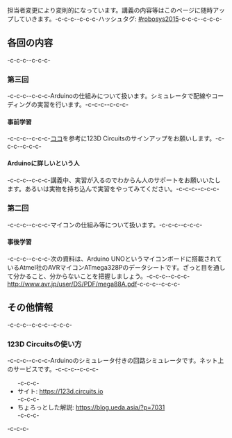 担当者変更により変則的になっています。講義の内容等はこのページに随時アップしていきます。-c-c-c--c-c-c-ハッシュタグ: <a href="https://twitter.com/search?f=tweets&q=%23robosys2015" target="_blank">#robosys2015</a>-c-c-c--c-c-c-<h2>各回の内容</h2>-c-c-c--c-c-c-<h3>第三回</h3>-c-c-c--c-c-c-Arduinoの仕組みについて扱います。シミュレータで配線やコーディングの実習を行います。-c-c-c--c-c-c-<h4>事前学習</h4>-c-c-c--c-c-c-<a href="#123d">ココ</a>を参考に123D Circuitsのサインアップをお願いします。-c-c-c--c-c-c-<h4>Arduinoに詳しいという人</h4>-c-c-c--c-c-c-講義中、実習が入るのでわからん人のサポートをお願いいたします。あるいは実物を持ち込んで実習をやってみてください。-c-c-c--c-c-c-<h3>第二回</h3>-c-c-c--c-c-c-マイコンの仕組み等について扱います。-c-c-c--c-c-c-<h4>事後学習</h4>-c-c-c--c-c-c-次の資料は、Arduino UNOというマイコンボードに搭載されているAtmel社のAVRマイコンATmega328Pのデータシートです。ざっと目を通して分かること、分からないことを把握しましょう。-c-c-c--c-c-c-<a href="http://www.avr.jp/user/DS/PDF/mega88A.pdf" target="_blank">http://www.avr.jp/user/DS/PDF/mega88A.pdf</a>-c-c-c--c-c-c-<h2>その他情報</h2>-c-c-c--c-c-c--c-c-c-<h3 id="123d">123D Circuitsの使い方</h3>-c-c-c--c-c-c-Arduinoのシミュレータ付きの回路シミュレータです。ネット上のサービスです。-c-c-c--c-c-c-<ul>-c-c-c- <li>サイト: <a href="https://123d.circuits.io" target="_blank">https://123d.circuits.io</a></li>-c-c-c- <li>ちょろっとした解説: <a href="https://blog.ueda.asia/?p=7031" target="_blank">https://blog.ueda.asia/?p=7031</a></li>-c-c-c-</ul>-c-c-c-

